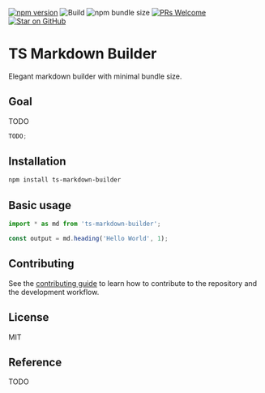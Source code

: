 [![npm version](https://badge.fury.io/js/ts-markdown-builder.svg)](https://badge.fury.io/js/ts-markdown-builder)
![Build](https://github.com/mdjastrzebski/ts-markdown-builder/actions/workflows/ci.yml/badge.svg)
![npm bundle size](https://deno.bundlejs.com/badge?q=ts-markdown-builder)
[![PRs Welcome](https://img.shields.io/badge/PRs-welcome-brightgreen.svg)](http://makeapullrequest.com)
[![Star on GitHub](https://img.shields.io/github/stars/mdjastrzebski/ts-markdown-builder.svg?style=social)](https://github.com/mdjastrzebski/ts-markdown-builder/stargazers)

# TS Markdown Builder

Elegant markdown builder with minimal bundle size.

## Goal

TODO

```ts
TODO;
```

## Installation

```sh
npm install ts-markdown-builder
```

## Basic usage

```js
import * as md from 'ts-markdown-builder';

const output = md.heading('Hello World', 1);
```

## Contributing

See the [contributing guide](CONTRIBUTING.md) to learn how to contribute to the repository and the development workflow.

## License

MIT

## Reference

TODO
